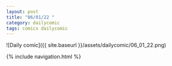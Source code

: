 ```yaml
---
layout: post
title: "06/01/22 "
category: dailycomic
tags: comics dailycomic
---
```

![Daily comic]({{ site.baseurl }}/assets/dailycomic/06_01_22.png)

{% include navigation.html %}

